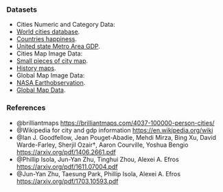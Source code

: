### Datasets
* Cities Numeric and Category Data:
 * [World cities database](https://www.kaggle.com/max-mind/world-cities-database).
 * [Countries happiness](https://www.kaggle.com/unsdsn/world-happiness#2015.csv).
 * [United state Metro Area GDP](https://www.bea.gov/data/gdp/gdp-metropolitan-area).
* Cities Map Image Data:
 * [Small pieces of city map](https://people.eecs.berkeley.edu/~taesung_park/CycleGAN/datasets/).
 * [History maps](https://legacy.lib.utexas.edu/maps/world_cities.html#D).
* Global Map Image Data:
 * [NASA Earthobservation](https://earthobservatory.nasa.gov/global-maps).
 * [Global Map Data](https://nationalmap.gov/small_scale/atlas-ftp-global-map.html).

### References
* @brilliantmaps https://brilliantmaps.com/4037-100000-person-cities/
* @Wikipedia for city and gdp information https://en.wikipedia.org/wiki
* @Ian J. Goodfellow, Jean Pouget-Abadie, Mehdi Mirza, Bing Xu, David Warde-Farley, Sherjil Ozair†, Aaron Courville, Yoshua Bengio
  https://arxiv.org/pdf/1406.2661.pdf
* @Phillip Isola, Jun-Yan Zhu, Tinghui Zhou, Alexei A. Efros https://arxiv.org/pdf/1611.07004.pdf
* @Jun-Yan Zhu, Taesung Park, Phillip Isola, Alexei A. Efros https://arxiv.org/pdf/1703.10593.pdf
